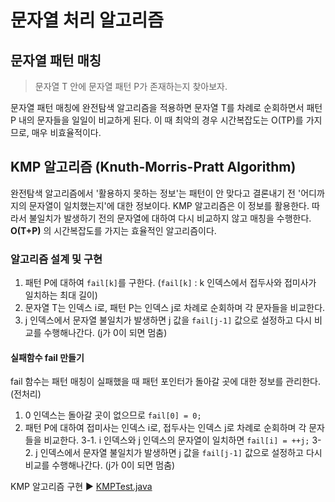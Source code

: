 # 문자열 처리 알고리즘

## 문자열 패턴 매칭

> 문자열 T 안에 문자열 패턴 P가 존재하는지 찾아보자.

문자열 패턴 매칭에 완전탐색 알고리즘을 적용하면 문자열 T를 차례로 순회하면서 패턴 P 내의 문자들을 일일이 비교하게 된다. 이 때 최악의 경우 시간복잡도는 O(TP)를 가지므로, 매우 비효율적이다.

## KMP 알고리즘 (Knuth-Morris-Pratt Algorithm)

완전탐색 알고리즘에서 '활용하지 못하는 정보'는 패턴이 안 맞다고 결론내기 전 '어디까지의 문자열이 일치했는지'에 대한 정보이다. KMP 알고리즘은 이 정보를 활용한다. 따라서 불일치가 발생하기 전의 문자열에 대하여 다시 비교하지 않고 매칭을 수행한다. **O(T+P)** 의 시간복잡도를 가지는 효율적인 알고리즘이다.

### 알고리즘 설계 및 구현

1. 패턴 P에 대하여 `fail[k]`를 구한다. (`fail[k]` : k 인덱스에서 접두사와 접미사가 일치하는 최대 길이)
2. 문자열 T는 인덱스 i로, 패턴 P는 인덱스 j로 차례로 순회하며 각 문자들을 비교한다.
3. j 인덱스에서 문자열 불일치가 발생하면 j 값을 `fail[j-1]` 값으로 설정하고 다시 비교를 수행해나간다. (j가 0이 되면 멈춤)

#### 실패함수 fail 만들기

fail 함수는 패턴 매칭이 실패했을 때 패턴 포인터가 돌아갈 곳에 대한 정보를 관리한다. (전처리)

1. 0 인덱스는 돌아갈 곳이 없으므로 `fail[0] = 0;`
2. 패턴 P에 대하여 접미사는 인덱스 i로, 접두사는 인덱스 j로 차례로 순회하며 각 문자들을 비교한다.
3-1. i 인덱스와 j 인덱스의 문자열이 일치하면 `fail[i] = ++j;`
3-2. j 인덱스에서 문자열 불일치가 발생하면 j 값을 `fail[j-1]` 값으로 설정하고 다시 비교를 수행해나간다. (j가 0이 되면 멈춤)

KMP 알고리즘 구현 ▶️ [KMPTest.java](./code/KMPTest.java)
